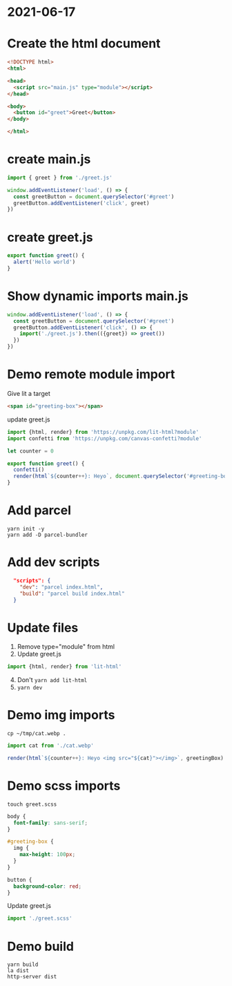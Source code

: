 # 2021-06-17

# Create the html document
```html
<!DOCTYPE html>
<html>

<head>
  <script src="main.js" type="module"></script>
</head>

<body>
  <button id="greet">Greet</button>
</body>

</html>
```

# create main.js
```js
import { greet } from './greet.js'

window.addEventListener('load', () => {
  const greetButton = document.querySelector('#greet')
  greetButton.addEventListener('click', greet)
})
```

# create greet.js
```js
export function greet() {
  alert('Hello world')
}
```

# Show dynamic imports main.js
```js
window.addEventListener('load', () => {
  const greetButton = document.querySelector('#greet')
  greetButton.addEventListener('click', () => {
    import('./greet.js').then(({greet}) => greet())
  })
})
```

# Demo remote module import

Give lit a target
```html
<span id="greeting-box"></span>
```

update greet.js
```js
import {html, render} from 'https://unpkg.com/lit-html?module'
import confetti from 'https://unpkg.com/canvas-confetti?module'

let counter = 0

export function greet() {
  confetti()
  render(html`${counter++}: Heyo`, document.querySelector('#greeting-box'))
}
```

# Add parcel
```shell
yarn init -y
yarn add -D parcel-bundler
```

# Add dev scripts
```json
  "scripts": {
    "dev": "parcel index.html",
    "build": "parcel build index.html"
  }
```

# Update files
1. Remove type="module" from html
2. Update greet.js
```js
import {html, render} from 'lit-html'
```
4. Don't `yarn add lit-html`
5. `yarn dev`

# Demo img imports
```shell
cp ~/tmp/cat.webp .
```

```js
import cat from './cat.webp'

render(html`${counter++}: Heyo <img src="${cat}"></img>`, greetingBox)
```

# Demo scss imports

```shell
touch greet.scss
```

```scss
body {
  font-family: sans-serif;
}

#greeting-box {
  img {
    max-height: 100px;
  }
}

button {
  background-color: red;
}
```

Update greet.js
```js
import './greet.scss'
```

# Demo build
```shell
yarn build
la dist
http-server dist
```
